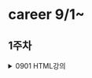 # career 9/1~
## 1주차
<details>
  <summary>0901 HTML강의</summary>

### HTML
  #### 1강
  
  server <-->  client   
    을 -----------     갑   
   전송   -----------     요청   
  
  1. client가 주소를 입력하면 WB -> 운영체제 -> HW 를 통해 통신카드(LAN)에 전송.
  2. 전송받은 요청값을 주소에 맞는 컴퓨터를 찾고 접속. (역순)
  3. WS 는 주속/????.확장자 파일을 찾음.
  4. (역순) 요청보낸 정보를 client로 보냄.
  5. client가 받은 정보를 웹으로 전송 후 보여짐.
  
  #### 2강
  HyperText Markup Language
  
  #### 3강
  Tag란??   
  <태그명 속성명1 = "속성값1" 속성명2 = "속성값2">컨텐츠명</태그명>
  
  #### 4강
  
    <html>
      <head>
        <문서를 정의하는 데이터가 위치함>
      </head>
      <body>
        <문서에 표시되는 컨텐츠가 위치함>
      </body>
    </html>   
    메타데이터 : 데이터를 설명하는 데이터(추상적개념)
        
  #### 5강
  에디터 설치, fiddle 사용
        
  #### 6강
  DTD(doctype) : 문서의 형식을 브라우저에 알려주기 위한 코드 = 문서가 어떤 스펙에 의거해서 작성된 html코드인가를 지정    
                 웹입장에서 문서들을 어떻게 해석해야 하는지 알려주기위해 문서의 초입에 지정
                 웹 규칙에 따라 초입하는 코드가 다름.
        
  #### 7강
  부모 자식 관계
    
  #### 8강    
  링크 : 문서에서 다른 문서로 이동할 수 있는 수단   
        title속성 : 부가적인 정보를 적음   
        iframe : 프레임안에 해당 주소를 띄어줌
        
  #### 9~11강
  문단 : <p> </p>   
  줄바꿈 : <br/>    
  띄어쓰기 : &nbsp;    
        
  #### 12강     
  이미지 넣기    
  <img src="url" alt="대체텍스트" width,height="크기" longdesc="이미지 관련링크,자세한 설명가능" />
 
  #### 13강 
  목록 : (ul > il, ol > li)   
        unordered list, ordered list
        
  #### 14강      
  iframe : 웹 페이지 안 다른 웹페이지(페이스북 좋아요 같은 버튼만 불러와서 누르는 방법가능)     
        scrolling="auto/yes/no"    
        
        
  #### 15강       
  이스케이프 : 태크를 문자열로 보여줌   
  &amp; → & (ampersand, U+0026), &nbsp;   
  &lt; → < (less-than sign, U+003C)   
  &gt; → > (greater-than sign, U+003E)   
  &quot; → " (quotation mark, U+0022)   
  &apos; → ' (apostrophe, U+0027)     
        
  #### 16강      
  표 만들기 : <table></table>   
  표 첫줄 제목 : <th>   
  표 내용 : <td>   
  
  <td colspan, rowspan = "2">내용</td>: 열,행을 병합
        
  #### 17강
  HEAD 태그 : <head> 태그는 문서를 설명하는 태그들이 위치하는 태그다. <body> 태그가 웹페이지가 담아내려는 정보 그 자체라면 head 태그는 body 태그의 정보를 설명하는 메타 정보라고 할 수 있다.
  
  #### 18강      
  META 태그 : 문서에 대한 정보를 기술하는 태그   
        <meta name="description/keywords" content="" />   
        description : 명시적으로 설명해줌 - 검색엔진에서 데이터를 검색할때 description내용을 중요하게 다루는 데이터 (content="html을 처음부터 다시 배우는 수업")   
        keywords : 태그와 같음, 중요키워드를 넣음 - 검색엔진에서 중요하게 다루는 데이터(content="html, code, meta, ...")   
           
        <meta http-equiv="Content-Type" content="text/html;charset=utf-8" />    
        <meta http-equiv="refresh" content="2;url=http://naver.com" /> - 2초후에 네이버url로 이동함.
        
  #### 19강
  title : 문서의 제목을 정의하는 마크업. 제목을 제목 표시줄에 출력해서 문서를 찾는데 도움을 준다. 검색엔진에서 중요한 정보로 취급된다.
        
  #### 20강
  서버와 클라이언트 : 갑을관계 요청과 응답 관계,웹브라우저 웹서버를 각 하드웨어를 통해 전송
  
  #### 21강
  form 태그 : 사용자의 데이터를 서버에 전송하는 방법이다. 일반적으로 아래와 같은 작업을 하기 위해서는 폼을 이용.   
        <form action="서버로 전송한 데이터를 수신할 url" method="데이터를 전송하는 방법">   
        action : 데이터를 어디에 보내는지 지정
        method : get - action에 입력한 url에 파라미터의 형태로 전송/ post - header의 body에 포함해서 전송.   
          
        get과 post의 차이점    
        get   
         * !URL에 정보가 담겨서 전송된다.!
         * 전송할 수 있는 정보의 길이가 제한되어 있다.
         * 퍼머링크로 사용될 수 있다.   
        post   
         * !header의 body에 담겨서 전송된다.!
         * URL 상에 전달한 정보가 표시되지 않는다.
         * GET에 비해서 보안상 약간의 우위에 있다. (사실상 동일하다) 단순 url에 정보가 안보임.
         * !전송할 수 있는 데이터의 길이 제한이 없다.!
         * 퍼머링크로 사용할 수 없다.
         * 서버 쪽에 어떤 작업을 명령할 때 사용한다.
         * (데이터의 기록, 삭제, 수정 등)   
          퍼머링크 : 어떠한 정보를 식별하는 고유의 주소체계
    
          
        익히기 - https://www.inflearn.com/course/html-%EA%B8%B0%EC%B4%88/lecture/103?tab=curriculum
  
  #### 22강
  텍스트 필드 : 사용자로부터 텍스트 입력 받는다. 한줄 정도의 단문에 적당하고 긴 줄의 텍스트는 <textarea>를 이용한다.   
  <input type="text name="값의 이름" value="값" disabled="disabled" readonly="readonly" />   
  disabled와 readonly의 차이 : 데이터 전송값의 유무
          
  #### 23강
  비밀번호 : input type="password"        
  
  #### 24강          
  hidden data : 화명상에 보이지 않는 컨트롤을 생성. 서버로 전달할 데이터지만 사용자에게는 노출될 필요가 없는 데이터인 경우 사용.           
  데이터를 갖고 페이지를 넘겨야 할 상황에 숨겨서 사용된다.
                              
  #### 25강
  textarea : 여러줄의 텍스트 입력 할 때 사용, 속성 추가 rows="행의 수", cols="열의 수"                            
  
  #### 26강
  radio : 여러개의 항목 중에서 하나만을 선택 할 수 있도록 제한하는 컨트롤, radio의 name값은 동일/value값은 다름   
  checked="checked" - 기본으로 선택   
  select(콤보박스) : 여러개의 항목 중에서 원하는 것을 하나만 선택하는 컨트롤로 흔히 콤보박스라고 부름.   
  check박스 : 여러개의 항목 중에서 원하는 것을 복수로 선택할 수 있게 하는 컨트롤로 체크박스라고 부름.   
  checked="checked" 여러개의 항목 체크가능/name="속성값[]" : []안에 value값을 배열로 전송.
   
  #### 27강
  파일전송 : 업로드할 파일을 선택할 수 있는 컨트롤을 생성.   
  <input type="file" name="서버쪽에서 파일을 식별하기 위한 이름" />   
  <enctype="multipart/form-data">속성이 없으면 파일전송이 안됨.
                                             
  #### 28강                                         
                                             
  #### 29강
  URL : (Uniform Resource Locator)이란 웹페이지, 이미지, 동영상과 같은 정보가 위치하는 유니크한 위치 정보.   
  http:// - scheme : 통신에 사용되는 방식,프로토콜(통신규약).
  ~~.com - hosts : 자원이 위치하고 있는 웹서버의 이름, 도메인이나 IP가 사용된다.                                 
  /~~~/~~~/~~~ - url-path : 루트 디렉토리부터 자원이 위치한 장소까지의 디렉토리와 파일명.                                 
  ?move=view - query : 웹서버에 넘기는 추가적인 질문.                                 
  #root - bookmark : 하이퍼링크를 클릭했을 때 특정 위치로 이동하기 위해서 사용.지정된 스크롤 위치.   
                                
  #### 30강 
  path(경로)   
  상대경로 : 문서를 기준으로 한 다른 리소스들의 위치정보.   
  절대경로 : 문서의 위치를 가르키는 도메인을 포함한 전체 위치정보.   
                                
  https://www.inflearn.com/course/html-%EA%B8%B0%EC%B4%88/lecture/113?tab=curriculum
  
  #### 31강                              
  검색엔진최적화(SEO) : 검색엔진에 잘 노출될 수 있도록 하는 활동.   
  HTML과 검색엔진 최적화의 관계 : 검색은 정보를 찾는 행위이고, 웹에서 정보를 표현하는 언어는 HTML이기 때문에 의미에 맞는 HTML 코딩은 자연스럽게 검색엔진 최적화에 기여한다.
  
                                
  ### 후기
  학원에서 팀프로젝트 하면서 개념을 이해하고 사용했다기 보단 필요한것만 구글링해서 부분적으로 사용했는데 흩날리는 개념들을 정리할 수 있어서 좋았다.                                 
  이스케이프, php와 절대경로,상대경로, 검색엔진최적화 한번 더 봐야함!
  한번 더 봐야겠고 너무 졸려서 일단 자야겠다.
                                
</details>
                                
<details>
                                <summary>0902 CSS강의</summary> 

  <img width="1256" alt="스크린샷 2021-09-02 오후 3 17 01" src="https://user-images.githubusercontent.com/81910342/131792387-24d1ffa9-27b0-4d98-a280-c587d8fc0b12.png">                              

 <img width="1406" alt="스크린샷 2021-09-02 오후 4 21 46" src="https://user-images.githubusercontent.com/81910342/131800517-123223c0-1fbf-4343-9f10-eddebb9bf07e.png">

<img width="1389" alt="스크린샷 2021-09-02 오후 4 32 56" src="https://user-images.githubusercontent.com/81910342/131801851-17b1e88d-dda9-4c64-84b4-ca8c9ac202dc.png">


<img width="1448" alt="스크린샷 2021-09-02 오후 6 44 26" src="https://user-images.githubusercontent.com/81910342/131822018-e0a0ba83-2ce3-48bd-811b-64728e153e79.png">



</details>

<details>
                                <summary>0903 CSS강의</summary> 


<img width="434" alt="스크린샷 2021-09-03 오전 11 46 25" src="https://user-images.githubusercontent.com/81910342/131942981-1adc16d6-ce24-4bba-bd37-dc1be2661823.png">
<img width="1453" alt="스크린샷 2021-09-03 오전 11 55 11" src="https://user-images.githubusercontent.com/81910342/131943690-0cde67fc-ab6c-4090-b2f9-7057e1e3a15f.png">



</details>

<details>
                                <summary>0904 CSS</summary> 

  flex로 동적페이지 오류, html이미지 확실하게 알기, 

</details>

<details>
                                <summary>0905 CSS</summary> 

  flex로 동적페이지 만들기   
  grid로 동적페이지 만들기

</details>

## 2주차
<details>
                                <summary>0906~0908 HTTP 강의</summary> 

    
   [인터넷 네트워크]
   ## 인터넷 통신

   #### 클라이언트와 서버를 연결해주는 인터넷망(단순 X, 수많은 노드를 거침..)을 어떻게 거쳐서 전송이 되는가???   
>  클라이언트와 서버간의 요청,응답하며 조건이 맞는 인터넷망을 거쳐 데이터를 주고 받음.   
     
  * IP 프로토콜
>  <details>
>  
>  [역할]   
>  주소부여   
>  지정한 IP주소에 데이터 전달   
>  패킷이라는 통신 단위로 데이터 전달   
>  패킷이란 ?   
>  출발지 IP, 목적지IP, 기타.. 를 전송데이터에 씌움   
>  데이터의 IP주소를 지정해줌   
>     
>  [한계]   
>  비연결성 - 도착지IP대상이 없거나 서비스 불가 상태에도 전송이 됨.(일방적)   
>  비신뢰성 - 인터넷망에서 패킷이 사라지거나 순서대로 안올 수 있음.   
>  프로그램구분 - 같은 IP에서 여러서버를 통신하는 경우.   
>     
>  [인터넷 프로토콜 스택의 4계층]   
>  애플리케이션 계층 - HTTP,FTP.  
>  전송 계층 - TCP,UDP.  
>  인터넷 계층 - IP.  
>  네트워크 인터페이스 계층   
>  <img width="794" alt="스크린샷 2021-09-06 오후 7 27 42" src="https://user-images.githubusercontent.com/81910342/132203430-1ed65b7a-65a6-4abf-82cc-3e9a71fd488e.png">
>   
>  
>  </details>
  
  * TCP, UDP
>  <details>
>  
>  <img width="860" alt="스크린샷 2021-09-06 오후 7 28 51" src="https://user-images.githubusercontent.com/81910342/132203553-c8e6dab5-5470-49c4-b417-a49329991cd2.png">   
>  
>  [TCP란?]   
>  전송 제어 프로토콜(Transmission Control Protocol)   
>  TCP는 근거리 통신망이나 인트라넷, 인터넷에 연결된 컴퓨터에서 실행되는 프로그램 간에 일련의 옥텟을 안정적으로, 순서대로, 에러없이 교환할 수 있게 한다. 
>  IP패킷의 TCP세그먼트(출발지PORT, 목적지PORT, 전송제어, 순서, 검증 정보, ...)를 포함해줌으로써 IP의 한계를 해결해줌.   
>  신뢰할 수 있는 프로토콜, 현재 대부분 TCP를 사용   
>  [특징]   
>     
>  
>  |feature|Description|
>  |:--:|:--:|
>  |연결지향 - TCP 3 way handshake(가상 연결)|<img width="889" alt="스크린샷 2021-09-06 오후 7 51 30" src="https://user-images.githubusercontent.com/81910342/132206384-2295616a-48f5-4772-89d1-d6bd066f6acc.png">|
>  |데이터 전달 보증|   <img width="856" alt="스크린샷 2021-09-06 오후 7 52 05" src="https://user-images.githubusercontent.com/81910342/132206450-b3388241-77e3-40d2-bfd5-5166db31132f.png">|
>  |순서 보장|<img width="870" alt="스크린샷 2021-09-06 오후 7 52 23" src="https://user-images.githubusercontent.com/81910342/132206487-36054f7a-6323-4ee6-beb4-a83d6d374b18.png">|
>
>     
>  [UDP란?]   
>  TCP의 안정성을 필요로 하지 않는 애플리케이션의 경우 일반적으로 TCP 대신 비접속형 사용자 데이터그램 프로토콜(User Datagram Protocol)을 사용한다. 이것은 전달 확인 및 순차 보장 기능이 없는 대신 오버헤드가 작고 지연시간이 짧다는 장점이 있다.   
>  IP주소 + PORT주소 + 체크섬 정도만 추가(기능이 거의 없음)   
>  IP와 거의 같음.   
>  
>   ||TCP|UDP|
>   |:--:|:--:|:--:|
>   |연결방식|연결형 프로토콜 / 연결 후 통신 / 1:1통신방식|비연결형 프로토콜 / 연결 없이 통신 / 1:1,1:N,N:N통신방식|
>   |특징|<img width="329" alt="스크린샷 2021-09-07 오전 11 12 22" src="https://user-images.githubusercontent.com/81910342/132273703-fa5e09c0-ef67-41d2-be1c-17b43c6f3e38.png">|<img width="325" alt="스크린샷 2021-09-07 오전 11 12 33" src="https://user-images.githubusercontent.com/81910342/132273712-f485fba3-1cb5-4f1a-a04c-5d608ff69705.png">|
>   |관련클래스|.Socket / .ServerSocket|/.DatagramSocket / .DatagramPacket / .MultucastSocket
>
>
>   
>
>  </details>
  
  * PORT
>  <details>
>  
>  [PORT란?]   
>  한 컴퓨터에서 여러프로그램 사용시 어느프로그램이 내가 어떤서버를 사용할지 연결해주는 번호   
>  포트번호는 어떤프로그램에 접속할지 알려주는 번호   
>  IP는 아파트,PORT는 몇동몇호   
>  FTP - 20, 21.  
>  TELNET - 23.  
>  HTTP - 80.  
>  HTTPS - 443.  
>  
>  </details>
  
  * DNS
>  <details>
>  
>  [DNS란?]   
>  도메인 네임 시스템(Domain Name System)
>  IP의 전화번호부   
>  도메인 명을 IP주소로 변환
>  <img width="856" alt="스크린샷 2021-09-06 오후 8 10 53" src="https://user-images.githubusercontent.com/81910342/132208556-5619ad84-2525-496e-9bfe-920684320a4d.png">
>  
>  </details>

---
   
   ## URI와 웹 브라우저 요청 흐름   
   #### URI.  
   URI는 로케이터(Locator), 이름(Name) 또는 둘 다 추가로 분류될 수 있다.   
   <img width="878" alt="스크린샷 2021-09-06 오후 8 18 04" src="https://user-images.githubusercontent.com/81910342/132209424-ba841a43-e862-4a54-939f-47c27eaad2e1.png">   
      
   * URL - Locator : 리소스가 있는 위치를 지정    
   * URN - Name : 리소스에 이름을 부여.   
   * 위치는 변할 수 있지만, 이름은 변하지 않는다.   
   * URN 이름만으로 실제 리소스를 찾을 수 있는 방법이 보편화 되지 않음.(과거에 추진하다 잘 안됨)   
      
   [문법]   
   scheme:[//[user[:password@]host[:port]][/path][?query][#fragment]   
   <생략>프로토콜/호스트명/포트번호/패스/쿼리파라미터   
   ex)https://www.google.com:443/search?q=hello&hl=ko.  
   
>  <details>
>  <summary>예시</summary>
>  
>  <img width="781" alt="스크린샷 2021-09-07 오후 12 31 30" src="https://user-images.githubusercontent.com/81910342/132280031-edd3fd26-bc9c-4164-89b1-393a462c04cf.png">.  
>  <img width="789" alt="스크린샷 2021-09-07 오후 12 31 44" src="https://user-images.githubusercontent.com/81910342/132280048-b3a04bb1-97e8-4617-8d4f-de69bedd86f5.png">.  
>  <img width="794" alt="스크린샷 2021-09-07 오후 12 31 . 5" src="https://user-images.githubusercontent.com/81910342/132280063-3b5f09b9-c25d-4973-8afe-a30177ce788c.png">.  
>  <img width="810" alt="스크린샷 2021-09-07 오후 12 32 28" src="https://user-images.githubusercontent.com/81910342/132280111-a5681874-443d-4eee-8944-19bd00aad6fb.png">.  
>  <img width="775" alt="스크린샷 2021-09-07 오후 12 32 47" src="https://user-images.githubusercontent.com/81910342/132280145-6c0b3ebd-a675-4418-8040-447535d349de.png">.  
>  <img width="757" alt="스크린샷 2021-09-07 오후 12 33 14" src="https://user-images.githubusercontent.com/81910342/132280179-80933955-437c-48bb-ac87-bb0a05457282.png">.  
>  
>  </details>
      
   프로토콜 : 어떤 방식으로 자원에 접근할 것인가 하는 약속 규칙(http, https, ftp 등등..)   
   패스 : 리소스경로(path), 계층적 구조   
   쿼리 : key=value 형태, ?로 시작, &로 추가기능, query parameter/query string 등으로 불림, 웹서버에 제공하는 파라미터, 문자형태
   -fragment : html내부 북마크 등에 사용, 서버에 전송하는 정보 아님   
      
   #### 웹 브라우저 요청 흐름.   
   |feature|Description|
   |:--:|:--:|
   |요청메세지|<img width="779" alt="스크린샷 2021-09-06 오후 8 45 12" src="https://user-images.githubusercontent.com/81910342/132212567-aeb6e471-2095-4d0e-87db-c87bd9e1535b.png">|
   |응답메세지|<img width="595" alt="스크린샷 2021-09-06 오후 8 45 45" src="https://user-images.githubusercontent.com/81910342/132212632-2de6a551-a245-4cdc-a44f-b8f829cef0ac.png">|
   
   ---
   
   ## HTTP
   * 클라이언트 서버구조   
       * Request Response 구조   
       * 클라이언트는 서버에 요청을 보내고, 응답을 대기   
       * 서버가 요청에 대한 결과를 만들어서 응답   
      
   ---
      
   ## 무상태 프로토콜(Stateless)
   
   서버가 클라이언트의 상태를 보존하지 않음   
   장점 : 서버 확장성 높음(스케일 아웃)
   단점 : 클라이언트가 추가 데이터 전송   
   
   ### Stateful, Stateless 차이
   유상태, 무상태   
         
   * Stateful : 서버와의 상태 보존 / 중간에 다른 서버로 바뀌면 안된다.(바뀔시 서버에 정보가 안남아 있음)   
   * Stateless : 서버와의 상태 보존 안됨 -> / 서버가 바뀌어도 됨. 무한한 서버 증설 가능.   
      
   [실무의 한계]   
   모든것을 무상태로 설계 할 수 있는 경우도 있고 없는 경우도 있다.   
   무상태 : 로그인이 필요 없는 단순한 서비스 소개 화면 등등...   
   상태유지 : 로그인 등등 ...   
   로그인한 사용자의 경우 로그인 했다는 상태를 서버에 유지   
   일반적을 브라우저 쿠키와 서버 세션등을 사용해서 상태 유지   
   상태 유지는 최소한만 사용   
      
   ## 서버로 넘어가기전 내용들은 http메세지에 담고 있나???!!!
   
       
   내일은 비연결성부터 다시 공부&정리
   
   # 0907
   ## 비연결성
   [문제]   
   TCP/IP 연결유지모델(여러클라이언트에 연결유지, 직접접속하지 않아도 자원소모)   
      
   [특징]    
   HTTP는 기본이 연결을 유지하지 않는 모델.   
   일반적으로 초 단위 이하의 빠른 속도로 응답.   
   실제 서버에서 동시에 처리하는 요청은 수십개 이하로 매우적음.   
   ex) 웹 브라우저에서 계속 연속해서 검색버튼을 누르지 않음.   
   서버자원을 매우 효율적으로 사용 할 수 없음.   
      
   [한계]   
   비연결성 = TCP/IP의 연결을 새로 맺어야함(3way handshake) -> 시간이 늘어남.   
   웹 브라우저를 사이트를 요청하면 HTML뿐만 아니라 자바스크립트, CSS, 추가이미지 등등 수많은 자원이 함께 다운로드.   
      
   [극복]   
   HTTP 지속연결(Persistent Connerctions)로 문제해결 <- HTTP/2 , HTTP/3 버전으로 더 많은 최적화 됨.   
   ex) 수천명이 접속중이어도 설제 동시에 처리하는 요청은 몇십개 밖에 안됨.
   
   ---
   ## HTTP 메세지
   [구조]   
   <img width="578" alt="스크린샷 2021-09-07 오후 12 03 21" src="https://user-images.githubusercontent.com/81910342/132277774-d86b7beb-4401-464b-b3bf-297778491571.png">
      
   [시작라인]   
   - 요청메세지   
   HTTP메서드, 요청대상, HTTP version.  
   GET/POST/PUT/DELETE, 경로, HTTP1.1/2/3   
      
   - 응답메세지   
   HTTP version, 상태코드, 이유문구   
      
   [헤더]   
   HTTP 전송에 필요한 모든 부가정보   
      
   [메세지]   
   실제 전송할 데이터   
   HTML 문서, 이미지, 영상, JSON 등등 byte로 표현 할 수 있는 모든 데이터 전송 가능   
      
   !!!HTTP는 단순, 스펙도 읽어보자!!!   
   메세지도 매우 단순, 단순하지만 확장가능 한 기술(크게 성공하는 기술들의 공통점)   
   
   ---
   
   ## HTTP 메서드 - GET/POST/PUT/DATCH/DELETE/HEAD/OPTION/CONNECT/TRACE
       
   #### [GET]   
   리소스 조회 / URL의 쿼리파라미터,쿼리스프링을 통해 전달   
      
   #### [POST]   
   요청 데이터 처리 / 메세지 바디를 통해 서버로 요청 데이터 전달 / 주로 신규 리소스 등록, 프로세스 처리에 사용   
   !! 단순히 생성, 변경하는 것을 넘어 프로세스를 처리해야 하는 경우   
   ex) 컨트롤 URI.  
   다른 메서드로 처리하기 애매한경우    
   ex) JSON으로 조회 데이터를 넘겨야 하는데, GET메서드를 사용하기 애매한 경우   
   메세지를 담아서 보내는 모든 것을 할 수 있다.

      
   #### [PUT]    
   리소스를 대체 / 리소스 보유시 대체 / 없을시 생성   
   !! 완전히 대체함. 갈아치움   
   
   #### [PATCH]
   리소스 부분 변경   
      
   #### [DELETE]
   리소스 제거
      
   ---
   
   ## HTTP 메서드 속성
   #### 안전 / 멱등 / 캐시가능    
   <img width="1080" alt="스크린샷 2021-09-07 오후 2 02 17" src="https://user-images.githubusercontent.com/81910342/132286985-4a6b9e16-b942-44c7-af4b-1039088cdd1b.png">
      
   #### 안전 : GET, HEAD   
   호출해도 리소스를 변경하지 않는다.   
      
   #### 멱등 : 자동 복구 메커니즘 / 서버가 TIMEOUT 등으로 정상 응답을 못주었을때, 클라이언트가 같은 요청을 다시 해도되는가? 판단 근거 
   호출의 횟수와 상관없이 결과값이 같음.   
   GET - 몇번조회를 해도 결과가 같음   
   PUT - 결과를 대체함 / 멱등은 외부 요인으로 중간에 리소스가 변경되는 것 까지는 고려하지는 않는다.   
   DELETE - 결과를 삭제함. 삭제 된 결과가 같다   
   
   #### 캐시가능 : GET, HEAD, POST, PATCH   
   응답결과 리소스를 캐시해서 사용해도 되는가?   
   GET, HEAD - URL만 key로 잡고 캐쉬, 실무에서 주로 쓰임
   POST, PATCH - 본문내용까지 캐쉬 key로 고려해야 하기 때문에 사용안함 = 구현이 어려움.   
   
   ---
   
   ## HTTP 메서드 활용
   데이터 전달 방식   
   client -> server   
      
   데이터 전달 대표 2가지 방식   
   
   #### 쿼리파라미터 - URI 끝에 key=value 형식   
   GET / 주로 정렬 필터(검색어)   
      
   #### HTTP 메세지 바디를 통한 데이터 전송   
   POST, PUT, PATCH / 회원가입, 상품주문, 리소스등록, 변경 등에 사용   
   
   ### client에서 server로 전송시 4가지 상황
   * 정적데이터 조회 - 이미지, 정적테스트 문서 : 단순 경로(쿼리파라미터X).  
      
   * 동적데이터 조회 - GET사용 / 주로 검색, 게시판 목록에서 정렬 필터(검색어)   
   조회 조건을 줄여주는 필터, 조회 결과를 정렬하는 정렬 조건에 주로 사용   
   GET은 쿼리파라미터 사용해서 데이터를 전달   
      
   * HTML Form 데이터 전송   
   POST 전송 - 저장   
   
>   <details>
>   
>   <img width="836" alt="스크린샷 2021-09-07 오후 3 03 31" src="https://user-images.githubusercontent.com/81910342/132292328-95b96fee-431d-41da-bdce-6c236eba5fc1.png">    
>   바디에 경로   
>      
>   GET 전송 - 저장   
>   <img width="818" alt="스크린샷 2021-09-07 오후 3 06 17" src="https://user-images.githubusercontent.com/81910342/132292603-d7150d7e-787b-4a12-9303-063c144ff2cb.png">    
>   URI에 경로   
>      
>   mulitpart/form-data    
>   <img width="853" alt="스크린샷 2021-09-07 오후 3 11 25" src="https://user-images.githubusercontent.com/81910342/132293128-ba9996db-e124-47ee-9687-09d5ff1e79a2.png">   
>      
>   메세지를 자동으로 만들고 바운더리대로 짤라주고   
>   <img width="556" alt="스크린샷 2021-09-07 오후 3 15 37" src="https://user-images.githubusercontent.com/81910342/132293640-9424b2e3-0641-40fa-bb56-4536bf4f6ef1.png">   
>
>   * HTTP API 데이터 전송   
>   HTML form 형식을 안쓰는 거의 모든 상황, 서버 to 서버, 앱클라이언트나 웹클라이언트(Ajax) 통신
>   <img width="488" alt="스크린샷 2021-09-07 오후 3 27 03" src="https://user-images.githubusercontent.com/81910342/132295016-ec1a4676-6c1e-40bd-9c98-50f559f9e4ff.png">   
>   </details>

   ---

   ## HTTP 메서드 설계
   
      
   |POST|PUT|HTML FORM|
   |:--:|:--:|:--:|
   |<img width="543" alt="스크린샷 2021-09-08 오전 10 31 51" src="https://user-images.githubusercontent.com/81910342/132431410-e084d3df-4426-46e5-9f96-c3dd00df700e.png">|<img width="599" alt="스크린샷 2021-09-08 오전 10 30 53" src="https://user-images.githubusercontent.com/81910342/132431321-68f14305-1278-437a-baf0-c43652861f7c.png">|<img width="708" alt="스크린샷 2021-09-08 오전 11 24 53" src="https://user-images.githubusercontent.com/81910342/132436231-4feab1b5-e35a-4131-8cc7-ded739b88059.png">|
   
   ### 대표 2가지 방법 대부분 POST사용
   1. POST 기반 : 컬렉션   
   ex)회원관리 API제공    
      
   2. PUT 기반 : 스토어   
   ex)정적 컨텐츠 관리, 원격 파일 관리   
       
   * HTML FORM 사용   
   웹 페이지 회원관리, GET/POST만 지원   
      
   <img width="379" alt="스크린샷 2021-09-08 오전 11 36 05" src="https://user-images.githubusercontent.com/81910342/132437316-4f25692c-e244-413a-97e5-da8907e1d4f4.png">
   
   
   정리는 내일 동영상 로딩이안됨...ㄴㅇㅅ   
      
   ---
   
   # 0908   
      
   ## HTTP 상태코드
   클라이언트가 보낸 요청의 처리 상태를 응답에서 알려주는 기능
   
   1xx : 요청이되어 수신처리 -> 거의사용안함.   
   2xx : 요청 정상 처리.   
   3xx : 요청을 완료하면 추가 행동이 필요.   
   4xx : Client 오류, 잘못된 문법등으로 서버가 요철을 수행 할 수 없음.   
   5xx : server 오류, 서버가 정상 ㅛ청을 처리하지 못함.   
      
   <details>
   
   200 : 요청성공   
   201 : 요청성공, 새로운 리소스가 생성됨(created)   
   202 : 요청이 접수되었으나 처리 완료되지 않음. (잘사용안함)   
      
      
      
   3xx : redirection 요청을 완료하기 위해 유저 에이전트의 추가 조치 필요   
   * 영구 리다이렉션 - 특정 리소스 URI가 영구적으로 이동 ex)/members -> /users   
      * 301, 308 : 원래의 URL을 사용 X, 검색엔진 등에서도 변경 인지.   
      
   * 일시 리다이렉션 - 일시적인 변경 ex)주문완료 후 주문 내역이동 PRG -> POST/REDIRECTION/GET.  
      * 302 : Found/리다이렉트시 요청 메서드가 GET으로 변경 될 수 있음 = 본문이 제거 될 수 있음.     
      * 307 : Temporary Redirect/리다이렉트시 요청 메서드가 변경되면 안됨!   
      * 303 : See Other/메서드가 GET으로 변경.    
         PRG   
      <img width="985" alt="스크린샷 2021-09-08 오후 12 03 41" src="https://user-images.githubusercontent.com/81910342/132439733-20ba150f-8479-4359-9fe7-7e6a1f7d01b9.png">   
      
      새로고침해도 GET으로 결과 화면만 조회   
        
   * 특수 리다이렉션 - 결과 대신 캐시 사용   
      * 300 : Multiple Choices/안씀.   
      * 304 : Not Modified/캐시목적으로 사용, 클라이언트에게 리소스가 수정되지 않았음을 알려준다. 따라서 클라이언트는 로컬PC에 저장된 캐시를 재사용한다. (캐시로 리다이렉트 한다.)   
         
            
               
   4xx : 요청에 잘못된 문법등으로 서버가 요청   
   클라이언트가 이미 잘못된 요청, 요청을 수정하지 않는 이상 복구 불가능.   
      
   400 : Bad Request/Client가 잘못 요청 ex) parameter가 잘못되거나, API 스펙이 막지 않을때    
   401 : Unauthorized/인증되지 않음. 인증하는 방법 설명, 본인이 누구인지 확인(로그인), 특정 리소스에 접근할 수 있는 권한, 인증이 있어야 인가가 있음.   
   403 : Forbidden/서버가 요청을 이해했지만 승인을 거부함,어드민 등급이 아닌 사용자가 로그인을 했지만 어드민 등급의 리소스에 접근하는 경우.   
   404 : Not Found/요청 리소스를 찾을 수 없음, 요청 리소스가 서버에 없음, 클라이언트가 권한이 부족한 리소스에 접근 할때 해당 리소스를 숨기고 싶을때.   
       
          
             
   5xx : 서버 오류(왠만해서는 절대 내면 안됨)   
   500 : Internal Server Error/서버 문제로 오류 발생, 애매하면 500 오류, 서버 내부 문제로 오류 발생   
   503 : Service Unavailable/서비스 이용 불가, 서버가일시적인 과부하 또는 예정된 작읍으로 잠시 요청을 처리할 수 없음, Retry-Afer 헤더 필드로 얼마뒤에 복구되는지 보낼 수도 있음.   
   
   </details>
   
  ---
  
  ## HTTP 헤더
  본문의 해석 정보가 모두 들어감.   
     
  ### 표현헤더  
  #### Content-Type : 표현 데이터 형식 / 단순 전송.  
  * 미디어 타입, 문자 인코딩 = html or JSON or image/png or ...   
     
  #### Content-Encoding : 표현 데이터의 압축 방식 / 압축 전송   
  * 바디내용을 압축, 데이터를 읽는 쪽에서 인코딩 헤더의 정보로 압축 해제 ex)gzip, deflate, identity        
     
  #### Content-Language : 표현 데이터의 자연 언어 / 분할 전송   
  *    
     
  #### Content-Length : 표현 데이터의 길이 / 범위 전송    
  * byte단위    
     
  ---
     
  ### 협상 헤더(Content Negotiation)
  클라이언크가 선호하는 표현 요청 = 협상헤더는 요청시에만 사용
     
  #### Accept : 클라이언트가 선호하는 미디어 타입 전달   
  #### Accept-Charset : 클라이언트가 선호하는 문자 인코딩   
  #### Accept-Encoding : 클라이언트가 선호하는 압축 인코딩   
  #### Accept-Language : 클라이언트가 선호하는 자연 언어   
  
  ---
     
  #### 협상과 우선순위 1
  <img width="525" alt="스크린샷 2021-09-08 오후 2 03 20" src="https://user-images.githubusercontent.com/81910342/132449411-50718c21-c114-4041-92ff-96e7d67a3bb5.png">   
     
  * Quality Value(q) 값 사용   
  * 0 ~ 1, 클수록 높은 우선순위    
  * 생략하면 1   
     
  #### 협상과 우선순위 2   
  <img width="441" alt="스크린샷 2021-09-08 오후 2 10 59" src="https://user-images.githubusercontent.com/81910342/132450049-2799614c-5849-4503-ab0a-253f486ea22b.png">   
     
  * 구체적인 것이 우선한다.
  * 더 긴것..   
     
  #### 협상과 우선순위 3
  <img width="624" alt="스크린샷 2021-09-08 오후 2 13 51" src="https://user-images.githubusercontent.com/81910342/132450258-d5dbcb13-bceb-44b5-80bf-cf1f1f601738.png">   
     
  * 구체적인 것을 기준으로 미디어 타입을 맞춘다.   
  
  ---
     
  ## 전송 방식
  단순 전송
  * Content-Length : 한번에 요청하고 한번에 받음   
     
  압축 전송   
  * Content-Encoding :  
     
  분할 전송   
  * Transfer-Encoding : 크기와 메세지를 나눠 보냄 = 크기만큼의 공간을 확보하고 그 공간에 정보를 넣음.   
  * Content-Length는 예상이 안되기 때문에 쓸 수 없음.   
  ex) 큰데이터를 넘길때 분할로 오는대로 보여줌.   
     
  범위 전송   
  * Range, Content-Range : 데이터를 받다가 서버가 끊겼을 시, 원하는 부분부터 데이터를 받을 수 있음.   
  
  ---
      
  ## 일반 정보
  정보성 헤더   
     
  #### From : 유저 에이전트의 이메일 정보   
  #### Referer : 이전 웹 페이지 주소 /Referrer오타 ㅎ   
  * 현재 요청된 페이지의 이전 웹 페이지 주소   
  * 유입경로 분석 가능   
  * 요청에서 사용   
  #### User-Agent : 유저 에이전트 애플리케이션 정보   
  * 클라이언트 애플리케이션 정보(웹 브라우저 정보, 등등...)   
  * 어떤 정류의 브라우저에서 장애가 발생하는지 파악 가능   
  * 통계 정보   
  * 요청에서 사용   
  #### Server : 요청을 처리하는 오리진 서버의 소프트웨어 정보   
  * 진짜 나의 요청이 있는 마지막 server   
  * 응답에서 사용   
  #### Date : 메세지가 생성된 날짜   
     
  ## 특별한 정보   
  #### Host : 요청한 호스트 정보(필수!!!!!)   
  * 하나의 서버에 여러 도메인을 처리해야 할 경우   
  * 요청에서 사용   
     
  #### Location : 페이지 리다이렉션   
  * 웹 브라우저는 3xx 응답의 결과에 Location 헤더가 있으면, Location 위치로 자동 이동(리다이렉트)
  * 응답코드 3xx에서 설명   
  * 201(created) : Location 값은 요청에 의해 생성된 리소스 URI.  
  * 3xx(Redirection) : Location 값은 요청을 자동을 리다이렉션하기 위한 대상 리소스를 가리킴   
     
  #### Allow : 허용 가능한 HTTP 메서드
     
  #### Retry-After : 유저 에이전트가 다음 요청을 하기까지 기다려야 하는 시간   
  * 503 : 서비스가 언제까지 불능인지 알려줄 수 있음.   
  
  ## 인증   
  Aurthorization : 클라이언트 인증 정보를 서버에 전달   
  
  ---
  
  ## 쿠키 Cookie
  * 2개의 헤더가 사용됨   
  ### Set-Cookie : 서버에서 클라이언트로 쿠키 전달(응답)   
  ### Cookie : 클라이언트가 서버에서 받은 쿠키를 저장하고, HTTP 요청시 서버로 전달   
  
  ---
  
   
  
</details>

<details>
  <summary>0909~0910</summary>
  
  https://github.com/JuGeonjeong/TIL-javascript.git
  
  </details>
  
  <details>
  <summary>0912 react</summary>
  
 
  
  </details>
  
  ## 3주차
  <details>
  <summary>0913 Node JS, React JS</summary>
  
  [React JS]   
  https://www.youtube.com/watch?v=BYbgopx44vo   
  https://jeonghwan-kim.github.io/series/2021/04/05/lecture-react-ready.html
  
  </details>
  
  <details>
  <summary>0914 Node JS, React JS</summary>
  
  [React JS]
  
  https://github.com/JuGeonjeong/covid-19
  
  </details>
  
  <details>
  <summary>0915 Next JS START!</summary>
  
  [Next JS]   
  
  https://github.com/JuGeonjeong/Next.js
  
  </details>
  
  <details>
  <summary>0916 Next JS</summary>
  
  [Next JS]   
  
  https://github.com/JuGeonjeong/Next.js#0916
  
  </details>

  <details>
  <summary>0917 Next JS</summary>
  
  [Next JS] 
  
  </details>
  
  <details>
  <summary>0922 Next JS</summary>
  
  [React JS]
  # 0922
  #### 코딩애플 React기초 1강~
  ### 메모
        1. npx create-react-app 프로젝트명
        2. npm start 미리보기
        3. JSX 사용
          * import 사진 = src={}, style = {{  }}
          * { 변수명, 함수, 등... }
          * useState 동적데이터 변경 
          , useMemo, useSelector, useCallback, 등...
  
  </details>
  
  ## 4주차
  
  <details>
  <summary>0927 Next JS</summary>
  
  [React JS]
  # 0927
  #### https://github.com/JuGeonjeong/Next.js/blob/master/README.md#0927
  
  <details>
  $ ipconfig getifaddr en0
설명) 내 로컬 ip주소 확인 방법(맥 명령어)

$ du -sh *
설명) 파일 용량을 확인할수 있는 명령어

$ pwd 
설명) 현제 어디디렉토리에 있는지 경로를 표시합니다.(pwd는 맥에서만 된다.)

$ ls -la 
설명) 현제 디렉토리 안에 있는 파일들 목록들을 보여준다.(-la 생략가능)

$ ll 
설명) 현제 디렉토리 안에 파일들 목록들을 보여준다.

$ cp = 원본복사 
설명) cp web /bin "web"폴더를 /bin에 복사합니다.


$ mv = 원본이동
설명) mv web /bin "web"폴더를 /bin으로 이동합니다.

Ex) $ mv test11 / ~/desktop
설명) 'test11' 폴더를 desktop으로 이동합니다.


$ mkdir = 폴더 생성
설명) mkdir web "web" 폴더(Directory)를 현제 경로에 생성합니다.

Ex) $ mkdir thdbsgh younho so 소윤호 test
설명) 2개이상의 Directory를 연속으로 생성합니다.

$ touch index.html = touch 파일명 
설명) 파일을 만들어 줍니다.

Ex) $ touch index.html

Ex) $ touch css/style.css

Ex) $ touch js/aap.js
﻿
$ rm 
설명) 원복삭제 - rm web or rm -r web "web"폴더를 삭제 합니다.

$ rmdir 
설명) 폴더삭제 - rmdir web "web" 폴더를 현제 경로에서 삭제합니다.

Ex) $ rm text.txt 또는 $ rm –f text.txt

Ex) $ rm * => 현재 작업중이 directory의 모든 파일 지우기

Ex) $ rm –f * => 묻지도 따지지도 않고 다 지우기.

Ex) $ rm –r directory1 => 폴더 및 안의 파일 다 지우기.

Ex) $ rm –rf directory1 => 묻지도 따지지도 않고 다 지우기 (–f 옵션 + –r 옵션)
                          
---
                          
$ sudo = sudo vi /etc/php.ini 
설명) root 권한으로 /etc/ 폴더에 php.ini 파일을 vi로 편집합니다.

$cd => 해당 경로로 이동 합니다. - cd /<경로명>

Ex) $ cd ./ => 현재 폴더를 가르킵니다. 현재 폴더에서 작업을 할 땐 생략 가능합니다.

Ex) $ cd ../ => 현재 폴더에서 한단계 위의 폴더를 가르킵니다.

Ex) $ cd ./soyunho => 디렉토리 이름을 써줘야 해당되는 디렉토리로 들어간다.


$ grep = 파일안 내용찾기
설명) grep head index.php "index.php" 에서 head 가 포함된 낱말을 찾어 냅니다.

$ who 
설명) 현제 접속 또는 로그인중인 모든 사용자를 찾어줍니다.

$ ps 
설명) ps(옵션) - 현제 실행중인 모든 프로세서 표시합니다.

$ kill
설명) kill ichat - ichat 프로세서를 강제 종료 합니다.

$ find
설명) 조건검색어 - find /경로/ -name host.txt /경로/에서 host.txt 파일을 검색합니다.

$ exit 또는 $ logout 
설명) 터미널 안전하게 종류한다.
  </details>
  
  </details>
                                   
## 5주차
                                   
  <details>
  <summary>1005 Nest JS</summary>
  
  [Nest JS]   
  java-spring, NodeJS-NestJS
  https://github.com/JuGeonjeong/hi-nest                                 
  
  
  </details>
                                   
  <details>
  <summary>1006~1008 Nest JS</summary>
  
  [Nest JS]   
  회사 템플릿 코드분석...
  
  
  </details>
  
## 6주차
### 이번주 목표: 프로젝트 api CRUD 하나씩 만들어보기, 직접부딪혀보기!

  <details>
  <summary>1012 Nest JS</summary>
  
  [Nest JS]
  rds, ec2, aquerytool
  
  </details>
                                     
  <details>
  <summary>1013 Nest JS</summary>
  
  [Nest JS]
  
  
  </details>
                                   
  <details>
  <summary>1014 Nest JS</summary>
  
  [Nest JS]
  DB연결하기
  Sequelize vs TypeORM
                                   
  Sequelize - Sequelize는 Node.js 및 io.js를 위한 약속 기반 ORM입니다. PostgreSQL, MySQL, MariaDB, SQLite 및 MSSQL 방언을 지원하며 견고한 트랜잭션 지원, 관계, 읽기 복제 등을 제공.
  TypeORM - 현재 존재하는 다른 모든 JavaScript ORM과 달리 Active Record 및 Data Mapper 패턴을 모두 지원합니다. 즉, 고품질의 느슨하게 결합되고 확장 가능하고 유지 관리 가능한 애플리케이션을 가장 생산적인 방식으로 작성할 수 있음.
                                   
  종일 에러해결하느라 정신없는 하루
  1. mysql.server start 안됨 - 권한 따라가서 mysql, mysql@5.7 삭제를 했지만 mysql@5.7은 불멸의 상태였다. brew list에 있지만 혹시나 하는 맘에 mysql@5.7을 brew install mysql@5.7 후 brew uninstall mysql@5.7을 했더니 삭제됬다!!!
  2. 하지만 똑같이 mysql.server start는 안됬다. 권한 바꿔보고 파일도 만들어보고 설치삭제하면서 지워지지 않은 파일 충돌고려해서 전부 삭제도 해보고 했다. 또 안됬다.
  3. mysql community를 다시 깔아볼까 했다. 문득 예전 강의 듣다가 같은 오류로 고생한게 생각이 났다. 8.0.26버전은 MAC에서 지원이 안되서 8.0.22버전으로 설치했더니 서버가 실행됬던 기억이 있었다. 역시 됬다~!ㅎㅎ
  4. error 1045 (28000)오류: mysql -u root -p 비밀번호를 입력 후 mysql에 접속했다.
  이거 말고 정말 많고 작은 에러들이 많았다. 하루종일 에러를 해결하는데 보냈고 해결되서 매우기뻤지만 좀 찝찝했다. 하지만 미숙했던 터미널 사용에 전보다 많이 익숙해졌다. 오늘도 많이 성장했다~ 꾸준히 하자~
  
  </details>

  <details>
  <summary>1015 Nest JS</summary>
  
  [Nest JS]
  DB연결하기 에러잡기 연결하고 DB구축

  </details>
                                   
## 7주차
### 이번주 목표: 수요일 오전까지 api, 금요일 기록점수관리까지 api, 관리자페이지 완성

  <details>
  <summary>1018 Nest JS</summary>
  
  [Nest JS]
  바울로그라피 테이블생성, 로직짜기 시작

  </details>
                                   
  <details>
  <summary>1019 Nest JS</summary>
  
  [Nest JS]
  설문조사 로직짜기 시작, swagger, JWT                                 
  설문조사 후 토큰생성 완료, 

  </details>            
                                   
  <details>
  <summary>1020~1021 React</summary>
  
  [React]
  관리자 웹 결과점수까지 만들기
  1. git clone 주소
  2. git init
  3. git remote add origin 주소
  4. git remote -v 주소 연결됬는지 확인
  5. npm i
                                   
  ---                                   
  
  1. git add .
  2. git commit -m "커밋메세지"
  3. git push(main) / git push origin master
                          
  ---                           
   
  1. git pull / git pull origin master
                          
  ---                           
  
  1. git branch comflict 해결
                                   
  </details>
                                   
  <details>
  <summary>1022 React, NestJS</summary>
  
  [React]
  api나온부분 완료
  1. .mapdmsd list나 table에서 쓰고 상세페이지는 데이터를 set만해서 객체내용을 하나씩 사용
  2. O,X 표현 {data.isChanged} = 값 안나옴
     API값 Boolean, {data?isChanges?'O':'X'} = true,false에 따라 값 나옴
                                   
  [NestJS]   
  1. format('YYYY.MM.DD') 값 변환
  2. === null? 'X':'O'; = true,false
                          
  [Terminal]   
  1. ls 현위치파일보기 / cd 파일명 : 해당파일로 현위치변경 / rm -r 파일명 : 해당리포지토리 삭제 / mkdir 파일명 : 파일생성
  2. mysql -u root -p : mysql 접속(-p : 비번)
  3. mysql 이랑 mariadb랑 접속상태 중복되면 안됨 : 컴퓨터내 mysql다 찾아내서 삭제 완료 후 mariadb다운시 연결됨
                          
  [AmazonAWS]   
  1. 서버에 올리기 - a3에 bucket이름을 지정 고유한 아이디 보통 도메인주소 ex)bowelography.com - 설정 변경
  2. npm run build - react는 build폴더에 정적인 페이지를 생성해줌 - 해당폴더 open . - s3에 build폴더안의 모든파일을 넣어줌
  3. 실행됨 - 자동업로드파일 bucket이름 입력, accessKeyId, secretAccessKey 입력 - npm run build - upload파일 자동실행하면서 build폴더 안 파일들                                    
  </details>
                          
  ## 8주차
  ### 이번주 목표: 프로젝트마무리, 프로젝트 웹관리자페이지/서버API 이해하고 설명하기, React/NestJS 중 하나만 정해서 공부하기 

  <details>
  <summary>1025 React, NestJS</summary>
                          
   - [ ] 실력을 쌓자   
                          
  [웹 관리자 페이지]api 삭제빼고 완료
  1. 수정
                          
  [git]   
  1. git add . -> git commit -> git pull origin main
                          
  [React]   
  1. dayjs, Datepicker
                          
  </details>
                          
  <details>
  <summary>1026 React, NestJS</summary>
                          
   - [ ] 지금하고 있는 코드 일목요연하게 상대방에게 설명할 수 있을때
                          
  [React]
  1. { __ ? ( true ) : ( false )}
  2. GET은 생략가능 - method, body 없음(당연함)
  3. window.history.back(); -> 뒤로가기지만 리스트함수를 호출하기때문에 새로고침(당연함)
  4. 유저관리 - 통계, 광고배너관리 - 상세/등록, 
  5. <img width="486" alt="스크린샷 2021-10-26 오후 8 18 57" src="https://user-images.githubusercontent.com/81910342/138867620-6eae1dac-4044-4f5f-a9ac-5457f7ddbff9.png">   
  한번더보기
                          
  </details>

  <details>
  <summary>1027 React, NestJS</summary>
  
   - [ ] crud완료, api설계보기
  
  [git]   
  1. git pull origin main --force
  
  [React]
  버튼 함수로 통일시키기
  
  [NestJS]
  1. 코드분석하기
  
  [Webstorm]
  데이터베이스 연결하기    
  database Tool 설치    
  1. ![스크린샷 2021-10-27 오후 3 03 27](https://user-images.githubusercontent.com/81910342/139008736-3aa7d428-f941-4068-b357-c4d5a01af45c.png)
  해당 DBMS선택
  2. ![스크린샷 2021-10-27 오후 3 05 11](https://user-images.githubusercontent.com/81910342/139008889-6667cb40-b0f2-4975-8da5-547865a2b85d.png)   
  프로젝트 .env 파일 설정 한 database_name, database_password 등등 값 입력   
  
  Name : @~~~이름   
  Comment : 주석   
  Host : 도커에 띄운 로컬 MySQL을 사용하므로, localhost로 설정했습니다.   
  User : 계정 이름 ex.(mysql -u root -p) -> root    
  Password : 비밀번호   
  Database : 연결하고자하는 DB   
  URL : 자동완성   
  3. 연결 테스트 후 생성
  
  </details>
  
  <details>
  <summary>1028 React, NestJS</summary>
  
  - [ ] 공지사항, api설계보기, 두번째 프로젝트 시작(새로운 관리자템플릿 분석 - templete 사용)
  
  </details>

  ## 9주차
  ### 이번주 목표: 두번째 프로젝트 ui만들기, api붙이기, 알고리즘문제풀기, JS공부

  <details>
  <summary>1101</summary>

  </details>
  
  <details>
  <summary>1102</summary>

  </details>
  
  <details>
  <summary>1103</summary>

  </details>
  
  <details>
  <summary>1104 React, NestJS</summary>
  
   - [ ] 관리자페이지, api 둘다 시작 정신없다 ㅎㅎ 하나씩 해결해 나가자
  
  </details>


  ## 10주차
  ### 이번주 목표: api붙이기, 알고리즘문제풀기, JS공부, db공부하기

  <details>
  <summary>1107</summary>   
  
  - [ ] 알고리즘문제풀기     
  [알고리즘]     
  알고리즘 문제풀기 시작     
  프로그래머스: 로또 최고순위와 최저순위     
  알고리즘 문제풀이를 시작했고 문제를 처음 봤을때 문제만 이해하는것도 시간이 많이 걸렸다. 로직을 구상 후 코드를 적고 팀원들과 각자의 코드를 설명하는 순서로 스터디가 진행됬다. 하나하나 풀어나가보자!!!

  </details>
  
  <details>
  <summary>1108</summary>
  
  - [ ] 사진파일 등록하는 api와 관리자페이지에 리스트구현
  - [ ] S3 웹서버 올리기
  
  </details>
  
  <details>
  <summary>1109</summary>
  
  - [ ] 사진파일 등록하는 api와 관리자페이지에 리스트구현
  - [ ] S3 웹서버 올리기
  
  </details>
  
  <details>
  <summary>1110</summary>
  
  - [ ] 제발 먼저 에러코드를 잘 읽자   <img width="1853" alt="스크린샷 2021-11-10 오후 8 47 52" src="https://user-images.githubusercontent.com/81910342/141107760-71c492a3-d599-4a4f-a712-2b9c0700d5b6.png">   column을 추가하고 sync 업데이트를 하지 않아서 Unknown column 'secondIll' in 'field list'(테이블목록에 secondIll이라는 컬럼을 모른다) 에러가 뜸

  - [ ] html 주문서만들기 - table-layout:fixed; 그리고 td로 width조정    ![스크린샷 2021-11-10 오후 2 29 51](https://user-images.githubusercontent.com/81910342/141107930-74895d57-0027-4096-903a-e23fc3fbdd9d.png)   
   <img width="936" alt="스크린샷 2021-11-10 오후 3 49 42" src="https://user-images.githubusercontent.com/81910342/141105698-02f6a71c-ec23-477a-8080-43d36c9903d7.png">   

  - [ ] react - ?를 생략하면 데이터undefined로 인식해서 오류 제발 빼먹지말자  ![스크린샷 2021-11-10 오후 8 34 50](https://user-images.githubusercontent.com/81910342/141106072-0b5ad3bc-74c0-4bb2-b34b-e53d52b09927.png).  
  - [ ] nestJS - return new ResponseSuccessDto<any>(데이터 요청 성공시 응답으로 값을 넘겨줘야함 ex)파일등록시 등록Id를 넘겨주고 등록Id와 파일이랑 같이 넘겨줌);
  
  </details>
  
  <details>
  <summary>1111</summary>
  
  - [ ] 통계 로직을 구현해서 프론트에 넘겨줬다.
  - [ ] 
  
  </details>

  <details>
  <summary>1112</summary>
  
  - [ ] nestJS, Sequelize 공식문서 정독하기   
  - [ ] sequelize avg -> 배열로 들어오기때문에 .length로 처리    
  ![스크린샷 2021-11-12 오후 7 33 52](https://user-images.githubusercontent.com/81910342/141453013-778e1cf7-0d5c-4f6e-9480-573f69f19a71.png).   
  - [ ] include:[{model: },], 조인테이블 기억    
  - [ ] Sequelize.literal(`쿼리문`) 기억     
  ![스크린샷 2021-11-12 오후 7 40 49](https://user-images.githubusercontent.com/81910342/141453966-85edf7cc-4f1e-4815-a435-ab7038f4a4c2.png)    
  
  </details>
  
  ## 10주차
  ### 이번주 목표: 새로운 프로젝트 적응하기

  <details>
  <summary>1117</summary>
  
  너무 정신이 없다....새로운프로젝트는 전에 비해 양도 5배 난이도도 5배인것같다...

  </details>
  
  <details>
  <summary>1118</summary>
  
  기본알기 기본공부하기!!!!!!!!

  </details>
  
  ## 11주차
  ### 이번주 목표: 인프런 nest강의 끝내기
  
  <details>
  <summary>1122</summary>
  
  - [ ] nest 공부하기(인프런, 공식문서)

  </details>
    
  <details>
  <summary>1123</summary>
  
  - [ ] nest 공부하기(인프런, 공식문서)
  - [ ] api, 관리자페이지 등록, 이미지 등록

  </details>
      
  <details>
  <summary>1124</summary>
  
  - [ ] react 공부하기(인프런, 공식문서)
  - [ ] 관리자페이지

  </details>
      
  <details>
  <summary>1124</summary>
  
  - [ ] react 공부하기(인프런, 공식문서), react v6 바뀐것들 https://blog.woolta.com/categories/1/posts/211
  - [ ] 관리자페이지

  </details>
